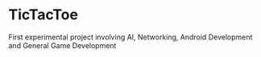 # TicTacToe
First experimental project involving AI, Networking, Android Development and General Game Development
